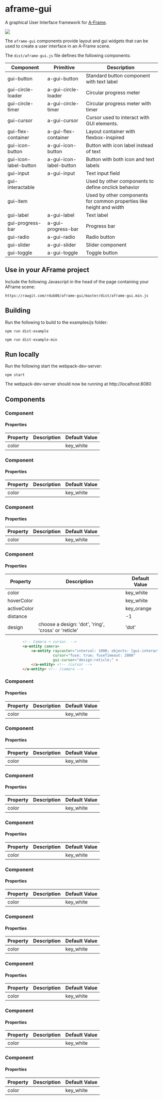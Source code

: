 # aframe-gui

A graphical User Interface framework for [A-Frame](https://aframe.io).


![](https://lmalave.github.io/aframe-speech-command-component/examples/images/show_hide_menu.png)

The `aframe-gui` components provide layout and gui widgets that can be used
to create a user interface in an A-Frame scene. 

The `dist/aframe-gui.js` file defines the following components:

| Component             | Primitive                | Description |
| --------------------  | ------------------------ | -------------------------------------------------------  |
| gui-button            |  a-gui-button            | Standard button component with text label                |
| gui-circle-loader     | a-gui-circle-loader      | Circular progress meter                                  |
| gui-circle-timer      |  a-gui-circle-timer      | Circular progress meter with timer                       |
| gui-cursor            |   a-gui-cursor           | Cursor used to interact with GUI elements.               |
| gui-flex-container    | a-gui-flex-container     | Layout container with flexbox-inspired     |
| gui-icon-button       | a-gui-icon-button        | Button with icon label instead of text   |
| gui-icon-label-button |  a-gui-icon-label-button | Button with both icon and text labels   |
| gui-input             |  a-gui-input             | Text input field   |
| gui-interactable      |                          | Used by other components to define onclick behavior   |
| gui-item              |                          | Used by other components for common properties like height and width    |
| gui-label             | a-gui-label              | Text label   |
| gui-progress-bar      | a-gui-progress-bar       | Progress bar    |
| gui-radio             | a-gui-radio              | Radio button   |
| gui-slider            |  a-gui-slider            | Slider component   |
| gui-toggle            |  a-gui-toggle            |  Toggle button  |


## Use in your AFrame project

Include the following Javascript in the head of the page containing your AFrame scene:

`https://rawgit.com/rdub80/aframe-gui/master/dist/aframe-gui.min.js
`
## Building

Run the following to build to the examples/js folder:

`npm run dist-example`

`npm run dist-example-min`

## Run locally

Run the following start the webpack-dev-server:

`npm start`

The webpack-dev-server should now be running at http://localhost:8080


## Components


### <a-gui-button> Component

#### Properties

| Property    | Description                                               | Default Value |
| --------    | -------------------------------------------------------   | ------------- |
| color       |                                                           | key_white     |




### <a-gui-circle-loader> Component

#### Properties

| Property    | Description                                               | Default Value |
| --------    | -------------------------------------------------------   | ------------- |
| color       |                                                           | key_white     |



### <a-gui-circle-timer> Component

#### Properties

| Property    | Description                                               | Default Value |
| --------    | -------------------------------------------------------   | ------------- |
| color       |                                                           | key_white     |



### <a-gui-cursor> Component

#### Properties

| Property    | Description                                               | Default Value |
| --------    | -------------------------------------------------------   | ------------- |
| color       |                                                           | key_white     |
| hoverColor  |                                                           | key_white     |
| activeColor |                                                           | key_orange    |
| distance    |                                                           | -1            |
| design      | choose a design: 'dot', 'ring', 'cross' or 'reticle'      | 'dot'         |


```html
		<!-- Camera + cursor. -->
		<a-entity camera>
			<a-entity raycaster="interval: 1000; objects: [gui-interactable]"
					  cursor="fuse: true; fuseTimeout: 2000"
					  gui-cursor="design:reticle;" >
			</a-entity> <!-- /cursor -->
		</a-entity> <!-- /camera -->
```


### <a-gui-flex-container> Component

#### Properties

| Property    | Description                                               | Default Value |
| --------    | -------------------------------------------------------   | ------------- |
| color       |                                                           | key_white     |



### <a-gui-icon-button> Component

#### Properties

| Property    | Description                                               | Default Value |
| --------    | -------------------------------------------------------   | ------------- |
| color       |                                                           | key_white     |



### <a-gui-icon-label-button> Component

#### Properties

| Property    | Description                                               | Default Value |
| --------    | -------------------------------------------------------   | ------------- |
| color       |                                                           | key_white     |



### <a-gui-input> Component

#### Properties

| Property    | Description                                               | Default Value |
| --------    | -------------------------------------------------------   | ------------- |
| color       |                                                           | key_white     |


### <a-gui-label> Component

#### Properties

| Property    | Description                                               | Default Value |
| --------    | -------------------------------------------------------   | ------------- |
| color       |                                                           | key_white     |


### <a-gui-progress-bar> Component

#### Properties

| Property    | Description                                               | Default Value |
| --------    | -------------------------------------------------------   | ------------- |
| color       |                                                           | key_white     |


### <a-gui-radio> Component

#### Properties

| Property    | Description                                               | Default Value |
| --------    | -------------------------------------------------------   | ------------- |
| color       |                                                           | key_white     |

### <a-gui-slider> Component

#### Properties

| Property    | Description                                               | Default Value |
| --------    | -------------------------------------------------------   | ------------- |
| color       |                                                           | key_white     |


### <a-gui-toggle> Component

#### Properties

| Property    | Description                                               | Default Value |
| --------    | -------------------------------------------------------   | ------------- |
| color       |                                                           | key_white     |

